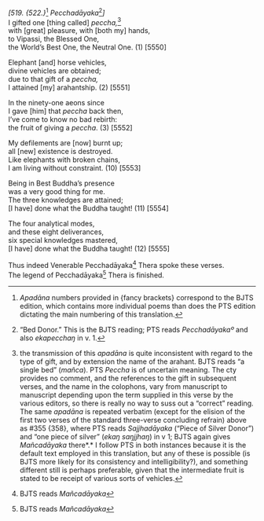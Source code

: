 *\[519. {522.}*[^1] *Pecchadāyaka*[^2]*\]*  
I gifted one \[thing called\] *peccha,*[^3]  
with \[great\] pleasure, with \[both my\] hands,  
to Vipassi, the Blessed One,  
the World’s Best One, the Neutral One. (1) \[5550\]

Elephant \[and\] horse vehicles,  
divine vehicles are obtained;  
due to that gift of a *peccha,*  
I attained \[my\] arahantship. (2) \[5551\]

In the ninety-one aeons since  
I gave \[him\] that *peccha* back then,  
I’ve come to know no bad rebirth:  
the fruit of giving a *peccha*. (3) \[5552\]

My defilements are \[now\] burnt up;  
all \[new\] existence is destroyed.  
Like elephants with broken chains,  
I am living without constraint. (10) \[5553\]

Being in Best Buddha’s presence  
was a very good thing for me.  
The three knowledges are attained;  
\[I have\] done what the Buddha taught! (11) \[5554\]

The four analytical modes,  
and these eight deliverances,  
six special knowledges mastered,  
\[I have\] done what the Buddha taught! (12) \[5555\]

Thus indeed Venerable Pecchadāyaka[^4] Thera spoke these verses.  
The legend of Pecchadāyaka[^5] Thera is finished.

[^1]: *Apadāna* numbers provided in {fancy brackets} correspond to the BJTS edition, which contains more individual poems than does the PTS edition dictating the main numbering of this translation.

[^2]: “Bed Donor.” This is the BJTS reading; PTS reads *Pecchadāyakaº* and also *ekapecchaŋ* in v. 1.

[^3]: the transmission of this *apadāna* is quite inconsistent with regard to the type of gift, and by extension the name of the arahant. BJTS reads “a single bed” (*mañca*). PTS *Peccha* is of uncertain meaning. The cty provides no comment, and the references to the gift in subsequent verses, and the name in the colophons, vary from manuscript to manuscript depending upon the term supplied in this verse by the various editors, so there is really no way to suss out a “correct” reading. The same *apadāna* is repeated verbatim (except for the elision of the first two verses of the standard three-verse concluding refrain) above as \#355 {358}, where PTS reads *Sajjhadāyaka* (“Piece of Silver Donor”) and “one piece of silver” (*ekaŋ saŋjjhaŋ*) in v 1; BJTS again gives *Mañcadāyaka* there*.* I follow PTS in both instances because it is the default text employed in this translation, but any of these is possible (is BJTS more likely for its consistency and intelligibility?), and something different still is perhaps preferable, given that the intermediate fruit is stated to be receipt of various sorts of vehicles.

[^4]: BJTS reads *Mañcadāyaka*

[^5]: BJTS reads *Mañcadāyaka*
